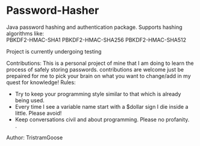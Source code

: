 # Password-Hasher
Java password hashing and authentication package. Supports hashing algorithms like:  
PBKDF2-HMAC-SHA1
PBKDF2-HMAC-SHA256
PBKDF2-HMAC-SHA512


<p>Project is currently undergoing testing

Contributions: This is a personal project of mine that I am doing to learn the process of safely storing passwords.
contributions are welcome just be prepaired for me to pick your brain on what you want to change/add in my quest for knowledge!
Rules:
<ul>
  <li>Try to keep your programming style similar to that which is already being used.</li>
  <li>Every time I see a variable name start with a $dollar sign I die inside a little. Please avoid!</li>
  <li>Keep conversations civil and about programming. Please no profanity.</li>.
</ul>
</p>


<p>Author: TristramGoose</p>
